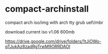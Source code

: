 # compact-archinstall
compact arch iso/img with arch tty grub uefi/mbr

download current iso v1.06 600mb

https://drive.google.com/drive/folders/1tJjOWo-qTJukAz8zadRgTrwM9ORRDAOI
